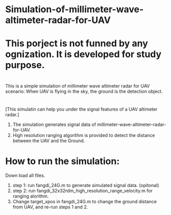 # Simulation-of-millimeter-wave-altimeter-radar-for-UAV
# This porject is not funned by any ognization. It is developed for study purpose.
#
This is a simple simulation of millimeter wave altimeter radar for UAV
scenario: When UAV is flying in the sky, the ground is the detection object. 
#
[This simulatin can help you under the signal features of a UAV altimeter radar.]
1. The simulation generates signal data of millimeter-wave-altimeter-radar-for-UAV. 
2. High resolution ranging algorithm is provided to detect the distance between the UAV and the Ground.
#

# How to run the simulation:
Down load all files.
1. step 1: run fangdi_24G.m to generate simulated signal data. (opitonal)
2. step 2: run fangdi_32x32rdm_high_resolution_range_velocity.m for ranging alorithm.
3. Change target_xpos in fangdi_24G.m to change the ground distance from UAV, and re-run steps 1 and 2.

